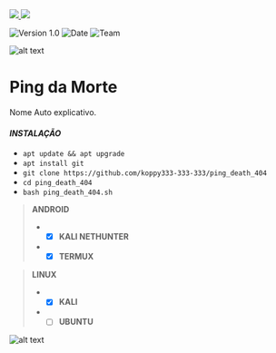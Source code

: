 
<a href="https://www.instagram.com/koppyyy_" alt="Instagram" target="_blank">
  <img src="https://img.shields.io/badge/-Instagram-DF0174?style=for-the-badge&labelColor=DF0174&logo=instagram&logoColor=white&link=https://www.instagram.com/koppyyy_">
</a>
<a href="https://wa.me/554991884706" alt="WhatsApp" target="_blank">
  <img src="https://img.shields.io/badge/WhatsApp-25D366?style=for-the-badge&logo=whatsapp&logoColor=white&link=https://wa.me/554792433327">
</a>

![[Version 1.0](https://github.com/koppy333-333-333)](http://img.shields.io/badge/version-v1.0-red.svg)
![[Date](https://github.com/koppy333-333-333)](http://img.shields.io/badge/date-10/06/2022-red.svg)
![[Team](https://github.com/koppy333-333-333)](http://img.shields.io/badge/Team-404-red.svg)

![alt text](https://i.imgur.com/BAAdzBt.gif)

# Ping da Morte
Nome Auto explicativo.

#### *INSTALAÇÃO*  
 - `apt update && apt upgrade`
 - `apt install git`
 - `git clone https://github.com/koppy333-333-333/ping_death_404`
 - `cd ping_death_404`
 - `bash ping_death_404.sh`  

> **ANDROID**
> - - [x] **KALI NETHUNTER**
> - - [x] **TERMUX**  

> **LINUX**
> - - [x] **KALI**
> - - [ ] **UBUNTU**

![alt text](https://i.imgur.com/BAAdzBt.gif)
